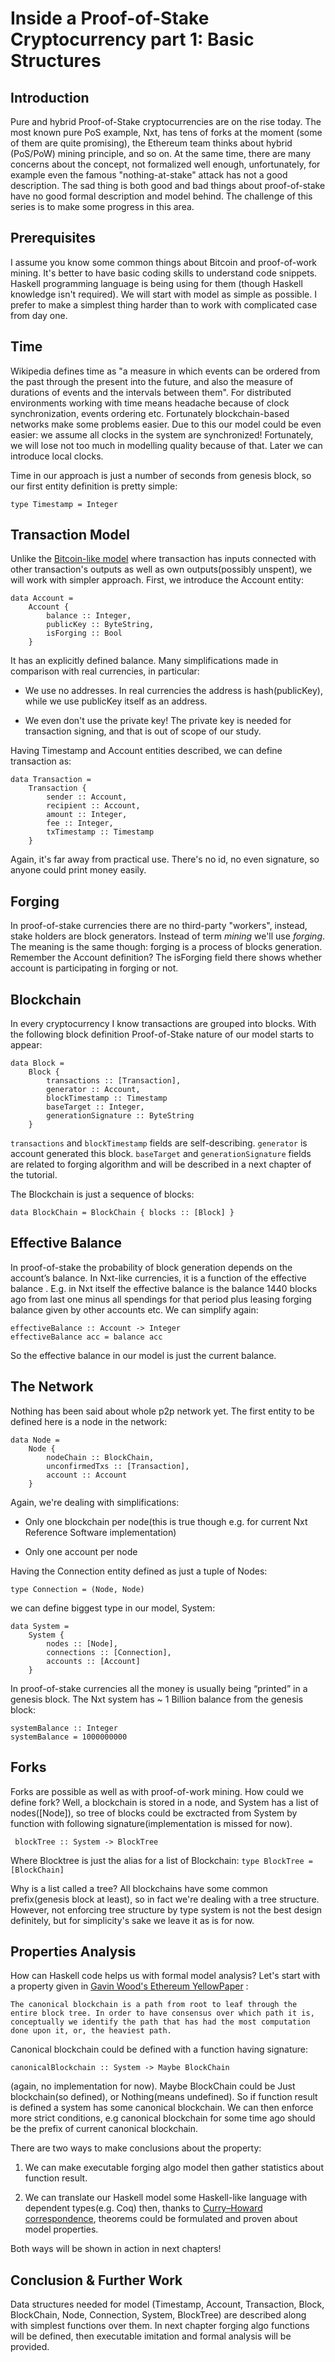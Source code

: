 Inside a Proof-of-Stake Cryptocurrency part 1: Basic Structures
===============================================================

Introduction
------------

Pure and hybrid Proof-of-Stake cryptocurrencies are on the rise today. The most known pure PoS example, Nxt, has tens of forks
at the moment (some of them are quite promising), the Ethereum team thinks about hybrid (PoS/PoW) mining principle, and so on.
At the same time, there are many concerns about the concept, not formalized well enough, unfortunately, for example even
the famous "nothing-at-stake" attack has not a good description. The sad thing is both good and bad things about proof-of-stake
have no good formal description and model behind. The challenge of this series is to make some progress in this area.


Prerequisites
-------------

I assume you know some common things about Bitcoin and proof-of-work mining. It's better to have basic coding skills
 to understand code snippets. Haskell programming language is being using for them (though Haskell knowledge isn't required).
We will start with model as simple as possible. I prefer to make a simplest thing harder than to work with complicated case from day one.

Time
----

Wikipedia defines time as "a measure in which events can be ordered from the past through the present into the future,
and also the measure of durations of events and the intervals between them".
For distributed environments working with time means headache because of clock synchronization, events ordering etc.
Fortunately blockchain-based networks make some problems easier.  Due to this our model could be even easier: we assume all clocks
in the system are synchronized! Fortunately, we will lose not too much in modelling quality because of that. Later we can introduce
local clocks.

Time in our approach is just a number of seconds from genesis block, so our first entity definition is pretty simple:

`type Timestamp = Integer`


Transaction Model
-----------------

Unlike the [Bitcoin-like model](https://en.bitcoin.it/wiki/Transaction) where transaction has inputs connected with
other transaction's outputs as well as own outputs(possibly unspent), we will work with simpler approach. First, we
introduce the Account entity:

    data Account =
        Account {
            balance :: Integer,
            publicKey :: ByteString,
            isForging :: Bool
        }

It has an explicitly defined balance. Many simplifications made in comparison with real currencies, in particular:

* We use no addresses. In real currencies the address is hash(publicKey), while we use publicKey itself as an address.

* We even don't use the private key! The private key is needed for transaction signing, and that is out of scope of our study.


Having Timestamp and Account entities described, we can define transaction as:

    data Transaction =
        Transaction {
            sender :: Account,
            recipient :: Account,
            amount :: Integer,
            fee :: Integer,
            txTimestamp :: Timestamp
        }

Again, it's far away from practical use. There's no id, no even signature, so anyone could print money easily.


Forging
-------

In proof-of-stake currencies there are no third-party "workers", instead, stake holders are block generators.
Instead of term *mining* we'll use *forging*. The meaning is the same though: forging is a process of blocks generation.
Remember the Account definition? The isForging field there shows whether account is participating in forging or not.

Blockchain
----------

In every cryptocurrency I know transactions are grouped into blocks. With the following block definition Proof-of-Stake
 nature of our model starts to appear:

    data Block =
        Block {
            transactions :: [Transaction],
            generator :: Account,
            blockTimestamp :: Timestamp
            baseTarget :: Integer,
            generationSignature :: ByteString
        }

`transactions` and `blockTimestamp` fields are self-describing.
`generator` is account generated this block.
`baseTarget` and `generationSignature` fields are related to forging algorithm and will be described in a next chapter of the tutorial.


The Blockchain is just a sequence of blocks:

`data BlockChain = BlockChain { blocks :: [Block] }`


Effective Balance
-----------------

In proof-of-stake the probability of block generation  depends on the account’s balance.
In Nxt-like currencies, it is a function of the effective balance .
E.g. in Nxt itself the effective balance is the balance 1440 blocks ago from last one minus all spendings
for that period plus leasing forging balance given by other accounts etc. We can simplify again:

    effectiveBalance :: Account -> Integer
    effectiveBalance acc = balance acc

So the effective balance in our model is just the current balance.


The Network
-----------

Nothing has been said about whole p2p network yet. The first entity to be defined here is a node in the network:

    data Node =
        Node {
            nodeChain :: BlockChain,
            unconfirmedTxs :: [Transaction],
            account :: Account
        }

Again, we're  dealing with simplifications:

* Only one blockchain per node(this is true though e.g. for current Nxt Reference Software implementation)

* Only one account per node

Having the Connection entity defined as just a tuple of Nodes:

    type Connection = (Node, Node)

we can define biggest type in our model, System:

    data System =
        System {
            nodes :: [Node],
            connections :: [Connection],
            accounts :: [Account]
        }

In proof-of-stake currencies all the money is usually being “printed” in a genesis block.
The Nxt system has ~ 1 Billion balance from the genesis block:

    systemBalance :: Integer
    systemBalance = 1000000000

Forks
-----

Forks are possible as well as with proof-of-work mining. How could we define fork? Well, a blockchain is stored in a node,
and System has a list of nodes([Node]), so tree of blocks could be exctracted from System by function with following
signature(implementation is missed for now).

     blockTree :: System -> BlockTree

Where Blocktree is just the alias for a list of Blockchain: `type BlockTree = [BlockChain]`

Why is a list called a tree? All blockchains have some common prefix(genesis block at least), so in fact
  we're dealing with a tree structure. However, not enforcing tree structure by type system is not the best design
definitely, but for simplicity's sake we leave it as is for now.


Properties Analysis
--------------------

How can Haskell code helps us with formal model analysis? Let's start with a property given in
[Gavin Wood's Ethereum YellowPaper](http://gavwood.com/Paper.pdf) :

`The canonical blockchain is a path from root to leaf
 through the entire block tree. In order to have consensus
 over which path it is, conceptually we identify the path
 that has had the most computation done upon it, or, the
 heaviest
 path.`

Canonical blockchain could be defined with a function having signature:

 `canonicalBlockchain :: System -> Maybe BlockChain`

(again, no implementation for now). Maybe BlockChain could be Just blockchain(so defined), or Nothing(means undefined).
So if function result is defined a system has some canonical blockchain. We can then enforce more strict conditions, e.g
canonical blockchain for some time ago should be the prefix of current canonical blockchain.

There are two ways to make conclusions about the property:

1. We can make executable forging algo model then gather statistics about function result.

2. We can translate our Haskell model some Haskell-like language with dependent types(e.g. Coq) then, thanks to [Curry–Howard correspondence](https://en.wikipedia.org/wiki/Curry%E2%80%93Howard_correspondence),
theorems could be formulated and proven about model properties.

Both ways will be shown in action in next chapters!


Conclusion & Further Work
-------------------------

Data structures needed for model (Timestamp, Account, Transaction, Block, BlockChain, Node, Connection, System, BlockTree) are described
along with simplest functions over them. In next chapter forging algo functions will be defined, then executable imitation and
formal analysis will be provided.



